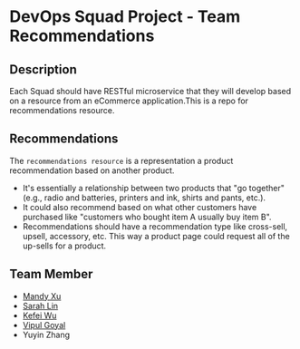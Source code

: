 # DevOps Squad Project - Team Recommendations

## Description
Each Squad should have RESTful microservice that they will develop based on a resource from an eCommerce application.This is a repo for recommendations resource.

## Recommendations
The `recommendations resource` is a representation a product recommendation based on another product. 
* It's essentially a relationship between two products that "go together" (e.g., radio and batteries, printers and ink, shirts and pants, etc.). 
* It could also recommend based on what other customers have purchased like "customers who bought item A usually buy item B". 
* Recommendations should have a recommendation type like cross-sell, upsell, accessory, etc. This way a product page could request all of the up-sells for a product.

## Team Member
* [Mandy Xu](https://github.com/mandy-cmd)
* [Sarah Lin](https://github.com/procrasprincess)
* [Kefei Wu](https://github.com/Aurora1024)
* [Vipul Goyal](https://github.com/vg2134)
* Yuyin Zhang

